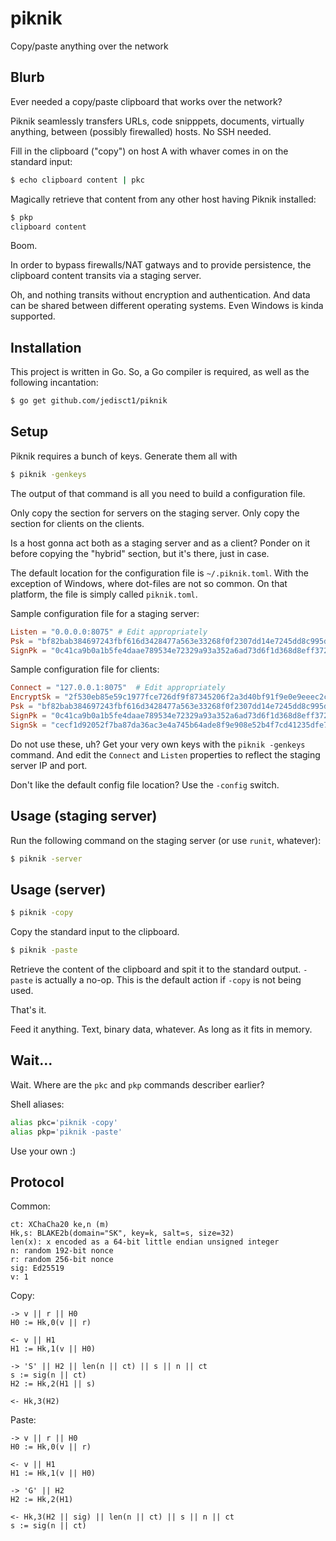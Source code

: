 # piknik
Copy/paste anything over the network

## Blurb
Ever needed a copy/paste clipboard that works over the network?

Piknik seamlessly transfers URLs, code snipppets, documents, virtually anything, between (possibly firewalled) hosts.
No SSH needed.

Fill in the clipboard ("copy") on host A with whaver comes in on the standard input:

```bash
$ echo clipboard content | pkc
```

Magically retrieve that content from any other host having Piknik installed:

```bash
$ pkp
clipboard content
```

Boom.

In order to bypass firewalls/NAT gatways and to provide persistence, the clipboard content transits via a staging server.

Oh, and nothing transits without encryption and authentication. And data can be shared between different operating systems. Even Windows is kinda supported.

## Installation

This project is written in Go. So, a Go compiler is required, as well as the following incantation:

```bash
$ go get github.com/jedisct1/piknik
```

## Setup

Piknik requires a bunch of keys. Generate them all with

```bash
$ piknik -genkeys
```

The output of that command is all you need to build a configuration file.

Only copy the section for servers on the staging server. Only copy the section for clients on the clients.

Is a host gonna act both as a staging server and as a client? Ponder on it before copying the "hybrid" section, but it's there, just in case.

The default location for the configuration file is `~/.piknik.toml`. With the exception of Windows, where dot-files are not so common. On that platform, the file is simply called `piknik.toml`.

Sample configuration file for a staging server:
```toml
Listen = "0.0.0.0:8075"	# Edit appropriately
Psk = "bf82bab384697243fbf616d3428477a563e33268f0f2307dd14e7245dd8c995d"
SignPk = "0c41ca9b0a1b5fe4daae789534e72329a93a352a6ad73d6f1d368d8eff37271c"
```

Sample configuration file for clients:
```toml
Connect = "127.0.0.1:8075"	# Edit appropriately
EncryptSk = "2f530eb85e59c1977fce726df9f87345206f2a3d40bf91f9e0e9eeec2c59a3e4"
Psk = "bf82bab384697243fbf616d3428477a563e33268f0f2307dd14e7245dd8c995d"
SignPk = "0c41ca9b0a1b5fe4daae789534e72329a93a352a6ad73d6f1d368d8eff37271c"
SignSk = "cecf1d92052f7ba87da36ac3e4a745b64ade8f9e908e52b4f7cd41235dfe74810c41ca9b0a1b5fe4daae789534e72329a93a352a6ad73d6f1d368d8eff37271c"
```

Do not use these, uh? Get your very own keys with the `piknik -genkeys` command.
And edit the `Connect` and `Listen` properties to reflect the staging server IP and port.

Don't like the default config file location? Use the `-config` switch.

## Usage (staging server)

Run the following command on the staging server (or use `runit`, whatever):

```bash
$ piknik -server
```

## Usage (server)

```bash
$ piknik -copy
```

Copy the standard input to the clipboard.

```bash
$ piknik -paste
```

Retrieve the content of the clipboard and spit it to the standard output.
`-paste` is actually a no-op. This is the default action if `-copy` is not being used.

That's it.

Feed it anything. Text, binary data, whatever. As long as it fits in memory.

## Wait...

Wait. Where are the `pkc` and `pkp` commands describer earlier?

Shell aliases:

```bash
alias pkc='piknik -copy'
alias pkp='piknik -paste'
```

Use your own :)

## Protocol

Common:
```
ct: XChaCha20 ke,n (m)
Hk,s: BLAKE2b(domain="SK", key=k, salt=s, size=32)
len(x): x encoded as a 64-bit little endian unsigned integer
n: random 192-bit nonce
r: random 256-bit nonce
sig: Ed25519
v: 1
```

Copy:
```
-> v || r || H0
H0 := Hk,0(v || r)

<- v || H1
H1 := Hk,1(v || H0)

-> 'S' || H2 || len(n || ct) || s || n || ct
s := sig(n || ct)
H2 := Hk,2(H1 || s)

<- Hk,3(H2)
```

Paste:
```
-> v || r || H0
H0 := Hk,0(v || r)

<- v || H1
H1 := Hk,1(v || H0)

-> 'G' || H2
H2 := Hk,2(H1)

<- Hk,3(H2 || sig) || len(n || ct) || s || n || ct
s := sig(n || ct)
```

